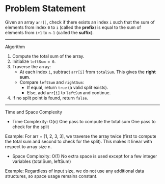

#  Problem Statement
Given an array `arr[]`, check if there exists an index `i` such that the sum of elements from index `0` to `i` (called the **prefix**) is equal to the sum of elements from `i+1` to `n-1` (called the **suffix**).

---

  Algorithm

1. Compute the total sum of the array.
2. Initialize `leftSum = 0`.
3. Traverse the array:
   - At each index `i`, subtract `arr[i]` from `totalSum`. This gives the **right sum**.
   - Compare `leftSum` and `rightSum`:
     - If equal, return `true` (a valid split exists).
     - Else, add `arr[i]` to `leftSum` and continue.
4. If no split point is found, return `false`.

---

 Time and Space Complexity

* Time Complexity: O(n)
One pass to compute the total sum
One pass to check for the split

 Example: For arr = [1, 2, 3, 3], we traverse the array twice (first to compute the total sum and second to check for the split). This makes it linear with respect to array size n.


* Space Complexity: O(1)
No extra space is used except for a few integer variables (totalSum, leftSum)

 Example: Regardless of input size, we do not use any additional data structures, so space usage remains constant.


